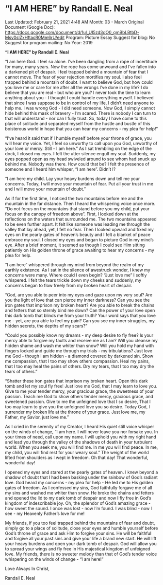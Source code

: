 # “I AM HERE” by Randall E. Neal

Last Updated: February 21, 2021 4:48 AM
Month: 03 - March
Original Document (Google Doc): https://docs.google.com/document/d/1ul_UI5zd3dO0_qmBbLBtbD-Msv0sIZxHftacR0Mm6rU/edit
Program: Picture Essay
Suggest for blog: No
Suggest for program mailing: No
Year: 2019

**“I AM HERE” by Randall E. Neal**

“I am here God. I feel so alone. I’ve been dangling from a rope of incertitude for many, many years. Now the rope has come unwound and I’ve fallen into a darkened pit of despair. I feel trapped behind a mountain of fear that I cannot move. The fear of your rejection mortifies my soul. I also feel trapped behind a mountain of doubt. I want to believe God, but how could you love me or care for me after all the wrongs I’ve done in my life? I do believe that you are real - but who are you? I never took the time to learn anything about you - I thought I could handle everything myself. I believed that since I was suppose to be in control of my life, I didn’t need anyone to help me. I was wrong God - I did need someone. Now God, I simply cannot hide behind this mask of bravery - I’m scared. There is nobody I can turn to that will understand - nor can I fully trust. So, today I have come to this place of solitude and separated myself from the hustle and bustle of this boisterous world in hope that you can hear my concerns - my plea for help!”

“I’ve heard it said that if I humble myself before your throne of grace, you will hear my voice. Yet, I feel so unworthy to call upon you God, unworthy of your love or mercy. Still - I am here.” As I sat trembling on the edge of the dock, I closed my eyes. I felt the utter silence engulf my soul. Suddenly, my eyes popped open as my head swiveled around to see whom had snuck up behind me. Nobody was there. How could that be? I felt the presence of someone and I heard him whisper, “I am here”. Didn’t I?

“I am here my child. Lay your heavy burdens down and tell me your concerns. Today, I will move your mountain of fear. Put all your trust in me and I will move your mountain of doubt.”

As if for the first time, I noticed the two mountains before me and the mountain in the far distance. Then I heard the whispering voice once more. “Do not focus on the mountains that stand before you my child, put your focus on the canopy of freedom above”. First, I looked down at the reflections on the waters that surrounded me. The two mountains appeared to be even further apart. It felt like someone was leading me through the valley that lay ahead, yet, I felt no fear. Then I looked upward and fixed my eyes on the pearly gates of heaven’s beauty and I felt a blanket of peace embrace my soul. I closed my eyes and began to picture God in my mind’s eye. After a brief moment, it seemed as though I could see Him sitting patiently on His golden throne of grace awaiting to hear my concerns - my plea for help.

“I am here” whispered through my mind from beyond the realm of my earthly existence. As I sat in the silence of awestruck wonder, I knew my concerns were many. Where could I even begin? “Just love me” I softly whispered. I felt the tears trickle down my cheeks and suddenly, my concerns began to flow freely from my broken heart of despair.

“God, are you able to peer into my eyes and gaze upon my very soul? Are you the light of love that can pierce my inner darkness? Can you see the iron gates that imprison my broken heart? Are you able to break the chains and fetters that so sternly bind me down? Can the power of your love open this dark tomb that blinds me from your truth? Your word says that you love me - yet, are you able to feel my pain? Can you see my inner struggles, my hidden secrets, the depths of my scars?”

“Could you possibly know my dreams - my deep desire to fly free? Is your mercy able to forgive my faults and receive me as I am? Will you cleanse my hidden shame and wash me whiter than snow? Will you hold my hand with fingers locked and guide me through my trials - my tribulations? Just love me God - though I am hidden - a diamond covered by darkened sin. Show me compassion, that I too may show others compassion. Heal my pains, that I too may heal the pains of others. Dry my tears, that I too may dry the tears of others.”

“Shatter these iron gates that imprison my broken heart. Open this dark tomb and let my soul fly free! Just love me God, that I may learn to love you. Give to me your tender mercy, your gracious grace, the sweetness of your passion. Teach me God to show others tender mercy, gracious grace, and sweetened passion. Give to me the unfeigned love that I so desire, That I too may learn to give you the unfeigned love you so desire. Today God, I surrender my broken life at the throne of your grace. Just love me, my Father, my Savior, just love me.”

As I cried in the serenity of my Creator, I heard His quiet still voice whisper on the winds of change, “I am here. I will never leave you nor forsake you. In your times of need, call upon my name. I will uphold you with my right hand and lead you through the valley of the shadows of death in your turbulent world. When you seek me, you will find me. In me you will find peace. In me, my child, you will find rest for your weary soul.” The weight of the world lifted from shoulders as I wept in freedom. Oh that day! That wonderful, wonderful day!

I opened my eyes and stared at the pearly gates of heaven. I knew beyond a shadow of doubt that I had been basking under the rainbow of God’s radiant love. God heard my concerns - my plea for help - He led me to His golden gates of freedom. As I confessed my sins, God faithfully forgave me of all my sins and washed me whiter than snow. He broke the chains and fetters and opened the lid to my dark tomb of despair and now I fly free in God’s kingdom of indescribable joy. Oh, the splendor of God’s amazing grace - how sweet the sound. I once was lost - now I’m found. I was blind - now I see - my Heavenly Father’s love for me!

My friends, if you too feel trapped behind the mountains of fear and doubt, simply go to a place of solitude, close your eyes and humble yourself before God’s throne of grace and ask Him to forgive your sins. He will be faithful and forgive all your past sins and give your life a brand new start. He will lift your heavy burdens and open your dark tomb of despair. God will allow you to spread your wings and fly free in His majestical kingdom of unfeigned love. My friends, there is no sweeter melody than that of God’s tender voice whispering on the winds of change - “I am here!”

Love Always In Christ,

Randall E. Neal